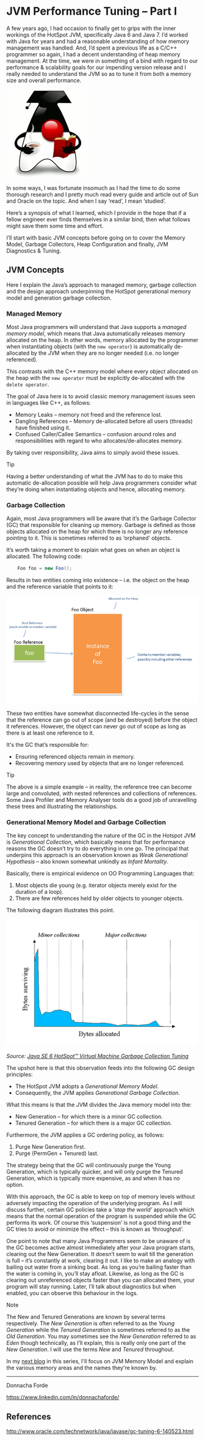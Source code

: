 # JVM Performance Tuning – Part I


A few years ago, I had occasion to finally get to grips with the inner workings of the HotSpot JVM, specifically Java 6 and Java 7. I’d worked with Java for years and had a reasonable understanding of how memory management was handled. And, I’d spent a previous life as a C/C++ programmer so again, I had a decent understanding of heap memory management. At the time, we were in something of a bind with regard to our performance & scalability goals for our impending version release and I really needed to understand the JVM so as to tune it from both a memory size and overall performance. 

![Duke Reading](./rcs/duke-reading-drinking-coffee.png)


In some ways, I was fortunate insomuch as I had the time to do some thorough research and I pretty much read every guide and article out of Sun and Oracle on the topic. And when I say ‘read’, I mean ‘studied’. 

Here’s a synopsis of what I learned, which I provide in the hope that if a fellow engineer ever finds themselves in a similar bind, then what follows might save them some time and effort. 

I’ll start with basic JVM concepts before going on to cover the Memory Model, Garbage Collectors, Heap Configuration and finally, JVM Diagnostics & Tuning. 

## JVM Concepts
Here I explain the Java’s approach to managed memory, garbage collection and the design approach underpinning the HotSpot generational memory model and generation garbage collection.

### Managed Memory
Most Java programmers will understand that Java supports a _managed memory model_, which means that Java automatically releases memory allocated on the heap. In other words, memory allocated by the programmer when instantiating objects (with the `new operator`) is automatically de-allocated by the JVM when they are no longer needed (i.e. no longer referenced). 

This contrasts with the C++ memory model where every object allocated on the heap with the `new operator` must be explicitly de-allocated with the `delete operator`.

The goal of Java here is to avoid classic memory management issues seen in languages like C++, as follows:
* Memory Leaks – memory not freed and the reference lost.
* Dangling References – Memory de-allocated before all users (threads) have finished using it.
* Confused Caller/Callee Semantics – confusion around roles and responsibilities with regard to who allocates/de-allocates memory.

By taking over responsibility, Java aims to simply avoid these issues.

> [!TIP]
> Having a better understanding of what the JVM has to do to make this automatic de-allocation possible will help Java programmers consider what they’re doing when instantiating objects and hence, allocating memory.

### Garbage Collection
Again, most Java programmers will be aware that it’s the Garbage Collector (GC) that responsible for cleaning up memory. Garbage is defined as those objects allocated on the heap for which there is no longer any reference pointing to it. This is sometimes referred to as ‘orphaned’ objects. 

It’s worth taking a moment to explain what goes on when an object is allocated. The following code:

```java
    Foo foo = new Foo();
```

Results in two entities coming into existence – i.e. the object on the heap and the reference variable that points to it:

![Object Structure](./rcs/java-object-structure.png)
 
These two entities have somewhat disconnected life-cycles in the sense that the reference can go out of scope (and be destroyed) before the object it references. However, the object can never go out of scope as long as there is at least one reference to it. 

It's the GC that’s responsible for:
* Ensuring referenced objects remain in memory. 
* Recovering memory used by objects that are no longer referenced. 

> [!TIP]
> The above is a simple example – in reality, the reference tree can become large and convoluted, with nested references and collections of references. Some Java Profiler and Memory Analyser tools do a good job of unravelling these trees and illustrating the relationships. 

### Generational Memory Model and Garbage Collection
The key concept to understanding the nature of the GC in the Hotspot JVM is _Generational Collection_, which basically means that for performance reasons the GC doesn’t try to do everything in one go. The principal that underpins this approach is an observation known as _Weak Generational Hypothesis_ – also known somewhat unkindly as _Infant Mortality_. 

Basically, there is empirical evidence on OO Programming Languages that:

1.	Most objects die young (e.g. iterator objects merely exist for the duration of a loop).
2.	There are few references held by older objects to younger objects.

The following diagram illustrates this point. 

![Object Life Expectancy](./rcs/object-life-expectancy.png) 

_Source: [Java SE 6 HotSpot™ Virtual Machine Garbage Collection Tuning](http://www.oracle.com/technetwork/java/javase/gc-tuning-6-140523.html)_


 The upshot here is that this observation feeds into the following GC design principles:
* The HotSpot JVM adopts a _Generational Memory Model_.
* Consequently, the JVM applies _Generational Garbage Collection_. 

What this means is that the JVM divides the Java memory model into the:
* New Generation – for which there is a minor GC collection.
* Tenured Generation – for which there is a major GC collection.

Furthermore, the JVM applies a GC ordering policy, as follows:
1.	Purge New Generation first.
2.	Purge (PermGen + Tenured) last.

The strategy being that the GC will continuously purge the Young Generation, which is typically quicker, and will only purge the Tenured Generation, which is typically more expensive, as and when it has no option. 

With this approach, the GC is able to keep on top of memory levels without adversely impacting the operation of the underlying program. As I will discuss further, certain GC policies take a _‘stop the world’_ approach which means that the normal operation of the program is suspended while the GC performs its work. Of course this ‘suspension’ is not a good thing and the GC tries to avoid or minimize the effect – this is known as ‘throughput’. 

One point to note that many Java Programmers seem to be unaware of is the GC becomes active almost immediately after your Java program starts, clearing out the New Generation. It doesn’t seem to wait till the generation is full – it’s constantly at work, clearing it out. I like to make an analogy with bailing out water from a sinking boat. As long as you’re bailing faster than the water is coming in, you’ll stay afloat. Likewise, as long as the GC is clearing out unreferenced objects faster than you can allocated them, your program will stay running. Later, I’ll talk about diagnostics but when enabled, you can observe this behaviour in the logs. 

> [!NOTE]
>The New and Tenured Generations are known by several terms respectively. The _New Generation_ is often referred to as the _Young Generation_ while the _Tenured Generation_ is sometimes referred to as the _Old Generation_. You may sometimes see the _New Generation_ referred to as _Eden_ though technically, as I’ll explain, this is really only one part of the _New Generation_. I will use the terms _New_ and _Tenured_ throughout.

In my [next blog](./Java%20Performance%20Tuning%20-%20Part%20II%20-%20The%20Java%20Memory%20Model.md) in this series, I'll focus on JVM Memory Model and explain the various memory areas and the names they're known by.

---
Donnacha Forde

https://www.linkedin.com/in/donnachaforde/

## References
http://www.oracle.com/technetwork/java/javase/gc-tuning-6-140523.html